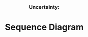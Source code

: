 <br />
<p align="center">
  
  <h3 align="center">Uncertainty:</h3>

  <h1 align="center"> Sequence Diagram </h1>
    
<p h2 align="center">
<br />
    

